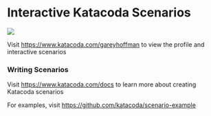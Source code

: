 # Interactive Katacoda Scenarios

[![](http://shields.katacoda.com/katacoda/gareyhoffman/count.svg)](https://www.katacoda.com/gareyhoffman "Get your profile on Katacoda.com")

Visit https://www.katacoda.com/gareyhoffman to view the profile and interactive scenarios

### Writing Scenarios
Visit https://www.katacoda.com/docs to learn more about creating Katacoda scenarios

For examples, visit https://github.com/katacoda/scenario-example
